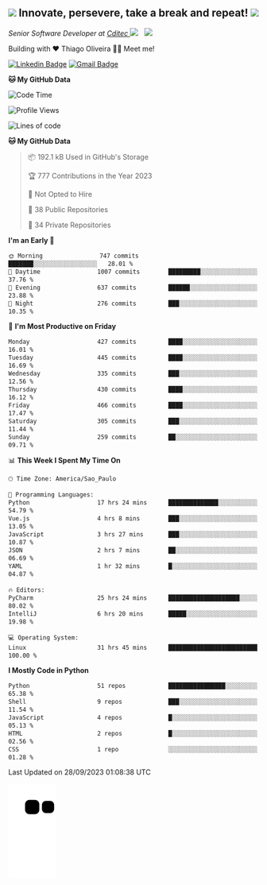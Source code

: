 <h2><img src="https://emojis.slackmojis.com/emojis/images/1531849430/4246/blob-sunglasses.gif?1531849430" width="30"/> Innovate, persevere, take a break and repeat! <img src="https://media.giphy.com/media/12oufCB0MyZ1Go/giphy.gif" width="50"></h2>
<img align='right' src="https://media.giphy.com/media/M9gbBd9nbDrOTu1Mqx/giphy.gif" width="230">
<p><em>Senior Software Developer at <a href="https://www.cditec.com.br/">Cditec
</a><img src="https://media.giphy.com/media/WUlplcMpOCEmTGBtBW/giphy.gif" width="30"> 
</em></p>



Building with ❤️ Thiago Oliveira 👋🏽 Meet me!

[![Linkedin Badge](https://img.shields.io/badge/-Thiago-blue?style=flat-square&logo=Linkedin&logoColor=white&link=https://www.linkedin.com/in/tgmarinho/)](https://www.linkedin.com/in/thiagoceconelo/) 
[![Gmail Badge](https://img.shields.io/badge/-thiceconelo@gmail.com-c14438?style=flat-square&logo=Gmail&logoColor=white&link=mailto:thiceconelo@gmail.com)](mailto:thiceconelo@gmail.com)

</em></p>

<!-- <span style="height ">
![Anurag's GitHub stats](https://github-readme-stats.vercel.app/api?username=arthurspk&show_icons=true&theme=tokyonight)
</span> -->

**🐱 My GitHub Data** 
<!--START_SECTION:waka-->
![Code Time](http://img.shields.io/badge/Code%20Time-637%20hrs%204%20mins-blue)

![Profile Views](http://img.shields.io/badge/Profile%20Views-19-blue)

![Lines of code](https://img.shields.io/badge/From%20Hello%20World%20I%27ve%20Written-3.8%20million%20lines%20of%20code-blue)

**🐱 My GitHub Data** 

> 📦 192.1 kB Used in GitHub's Storage 
 > 
> 🏆 777 Contributions in the Year 2023
 > 
> 🚫 Not Opted to Hire
 > 
> 📜 38 Public Repositories 
 > 
> 🔑 34 Private Repositories 
 > 
**I'm an Early 🐤** 

```text
🌞 Morning                747 commits         ███████░░░░░░░░░░░░░░░░░░   28.01 % 
🌆 Daytime                1007 commits        █████████░░░░░░░░░░░░░░░░   37.76 % 
🌃 Evening                637 commits         ██████░░░░░░░░░░░░░░░░░░░   23.88 % 
🌙 Night                  276 commits         ███░░░░░░░░░░░░░░░░░░░░░░   10.35 % 
```
📅 **I'm Most Productive on Friday** 

```text
Monday                   427 commits         ████░░░░░░░░░░░░░░░░░░░░░   16.01 % 
Tuesday                  445 commits         ████░░░░░░░░░░░░░░░░░░░░░   16.69 % 
Wednesday                335 commits         ███░░░░░░░░░░░░░░░░░░░░░░   12.56 % 
Thursday                 430 commits         ████░░░░░░░░░░░░░░░░░░░░░   16.12 % 
Friday                   466 commits         ████░░░░░░░░░░░░░░░░░░░░░   17.47 % 
Saturday                 305 commits         ███░░░░░░░░░░░░░░░░░░░░░░   11.44 % 
Sunday                   259 commits         ██░░░░░░░░░░░░░░░░░░░░░░░   09.71 % 
```


📊 **This Week I Spent My Time On** 

```text
🕑︎ Time Zone: America/Sao_Paulo

💬 Programming Languages: 
Python                   17 hrs 24 mins      ██████████████░░░░░░░░░░░   54.79 % 
Vue.js                   4 hrs 8 mins        ███░░░░░░░░░░░░░░░░░░░░░░   13.05 % 
JavaScript               3 hrs 27 mins       ███░░░░░░░░░░░░░░░░░░░░░░   10.87 % 
JSON                     2 hrs 7 mins        ██░░░░░░░░░░░░░░░░░░░░░░░   06.69 % 
YAML                     1 hr 32 mins        █░░░░░░░░░░░░░░░░░░░░░░░░   04.87 % 

🔥 Editors: 
PyCharm                  25 hrs 24 mins      ████████████████████░░░░░   80.02 % 
IntelliJ                 6 hrs 20 mins       █████░░░░░░░░░░░░░░░░░░░░   19.98 % 

💻 Operating System: 
Linux                    31 hrs 45 mins      █████████████████████████   100.00 % 
```

**I Mostly Code in Python** 

```text
Python                   51 repos            ████████████████░░░░░░░░░   65.38 % 
Shell                    9 repos             ███░░░░░░░░░░░░░░░░░░░░░░   11.54 % 
JavaScript               4 repos             █░░░░░░░░░░░░░░░░░░░░░░░░   05.13 % 
HTML                     2 repos             █░░░░░░░░░░░░░░░░░░░░░░░░   02.56 % 
CSS                      1 repo              ░░░░░░░░░░░░░░░░░░░░░░░░░   01.28 % 
```




 Last Updated on 28/09/2023 01:08:38 UTC
<!--END_SECTION:waka-->

![Snake animation](https://github.com/rafaballerini/rafaballerini/blob/output/github-contribution-grid-snake.svg)


<!---
ceconelo/ceconelo is a ✨ special ✨ repository because its `README.md` (this file) appears on your GitHub profile.
You can click the Preview link to take a look at your changes.
--->

